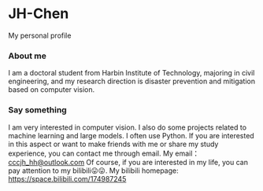 # JH-Chen
My personal profile
### About me
I am a doctoral student from Harbin Institute of Technology, majoring in civil engineering, and my research direction is disaster prevention and mitigation based on computer vision.
### Say something

I am very interested in computer vision. I also do some projects related to machine learning and large models. I often use Python. If you are interested in this aspect or want to make friends with me or share my study experience, you can contact me through email.
My email：cccjh_hh@outlook.com
Of course, if you are interested in my life, you can pay attention to my bilibili😛😛.
My bilibili homepage: https://space.bilibili.com/174987245
